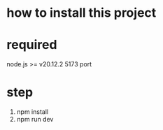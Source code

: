 # how to install this project

# required

node.js >= v20.12.2
5173 port

# step

1. npm install
2. npm run dev

